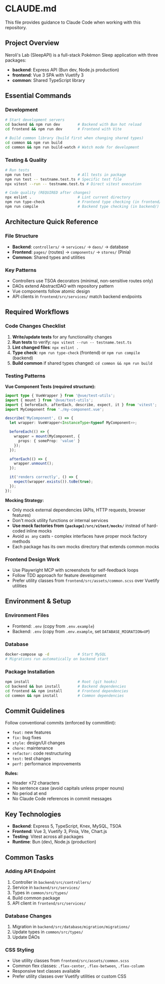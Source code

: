 # CLAUDE.md

This file provides guidance to Claude Code when working with this repository.

## Project Overview

Neroli's Lab (SleepAPI) is a full-stack Pokémon Sleep application with three packages:

- **backend**: Express API (Bun dev, Node.js production)
- **frontend**: Vue 3 SPA with Vuetify 3
- **common**: Shared TypeScript library

## Essential Commands

### Development

```bash
# Start development servers
cd backend && npm run dev        # Backend with Bun hot reload
cd frontend && npm run dev       # Frontend with Vite

# Build common library (build first when changing shared types)
cd common && npm run build
cd common && npm run build-watch # Watch mode for development
```

### Testing & Quality

```bash
# Run tests
npm run test                     # All tests in package
npm run test -- testname.test.ts # Specific test file
npx vitest --run -- testname.test.ts # Direct vitest execution

# Code quality (REQUIRED after changes)
npx eslint .                     # Lint current directory
npm run type-check               # Frontend type checking (in frontend/)
npm run compile                  # Backend type checking (in backend/)
```

## Architecture Quick Reference

### File Structure

- **Backend**: `controllers/` → `services/` → `daos/` → database
- **Frontend**: `pages/` (routes) → `components/` → `stores/` (Pinia)
- **Common**: Shared types and utilities

### Key Patterns

- Controllers use TSOA decorators (minimal, non-sensitive routes only)
- DAOs extend AbstractDAO with repository pattern
- Vue components follow atomic design
- API clients in `frontend/src/services/` match backend endpoints

## Required Workflows

### Code Changes Checklist

1. **Write/update tests** for any functionality changes
2. **Run tests** to verify: `npx vitest --run -- testname.test.ts`
3. **Lint changed files**: `npx eslint .`
4. **Type check**: `npm run type-check` (frontend) or `npm run compile` (backend)
5. **Build common** if shared types changed: `cd common && npm run build`

### Testing Patterns

**Vue Component Tests (required structure):**

```typescript
import type { VueWrapper } from '@vue/test-utils';
import { mount } from '@vue/test-utils';
import { beforeEach, afterEach, describe, expect, it } from 'vitest';
import MyComponent from './my-component.vue';

describe('MyComponent', () => {
  let wrapper: VueWrapper<InstanceType<typeof MyComponent>>;

  beforeEach(() => {
    wrapper = mount(MyComponent, {
      props: { someProp: 'value' }
    });
  });

  afterEach(() => {
    wrapper.unmount();
  });

  it('renders correctly', () => {
    expect(wrapper.exists()).toBe(true);
  });
});
```

**Mocking Strategy:**

- Only mock external dependencies (APIs, HTTP requests, browser features)
- Don't mock utility functions or internal services
- **Use mock factories from `{package}/src/vitest/mocks/`** instead of hard-coded inline mocks
- Avoid `as any` casts - complex interfaces have proper mock factory methods
- Each package has its own mocks directory that extends common mocks

### Frontend Design Work

- Use Playwright MCP with screenshots for self-feedback loops
- Follow TDD approach for feature development
- Prefer utility classes from `frontend/src/assets/common.scss` over Vuetify utilities

## Environment & Setup

### Environment Files

- Frontend: `.env` (copy from `.env.example`)
- Backend: `.env` (copy from `.env.example`, set `DATABASE_MIGRATION=UP`)

### Database

```bash
docker-compose up -d             # Start MySQL
# Migrations run automatically on backend start
```

### Package Installation

```bash
npm install                      # Root (git hooks)
cd backend && bun install        # Backend dependencies
cd frontend && npm install       # Frontend dependencies
cd common && npm install         # Common dependencies
```

## Commit Guidelines

Follow conventional commits (enforced by commitlint):

- `feat:` new features
- `fix:` bug fixes
- `style:` design/UI changes
- `chore:` maintenance
- `refactor:` code restructuring
- `test:` test changes
- `perf:` performance improvements

**Rules:**

- Header ≤72 characters
- No sentence case (avoid capitals unless proper nouns)
- No period at end
- No Claude Code references in commit messages

## Key Technologies

- **Backend**: Express 5, TypeScript, Knex, MySQL, TSOA
- **Frontend**: Vue 3, Vuetify 3, Pinia, Vite, Chart.js
- **Testing**: Vitest across all packages
- **Runtime**: Bun (dev), Node.js (production)

## Common Tasks

### Adding API Endpoint

1. Controller in `backend/src/controllers/`
2. Service in `backend/src/services/`
3. Types in `common/src/types/`
4. Build common package
5. API client in `frontend/src/services/`

### Database Changes

1. Migration in `backend/src/database/migration/migrations/`
2. Update types in `common/src/types/`
3. Update DAOs

### CSS Styling

- Use utility classes from `frontend/src/assets/common.scss`
- Common flex classes: `.flex-center`, `.flex-between`, `.flex-column`
- Responsive text classes available
- Prefer utility classes over Vuetify utilities or custom CSS
